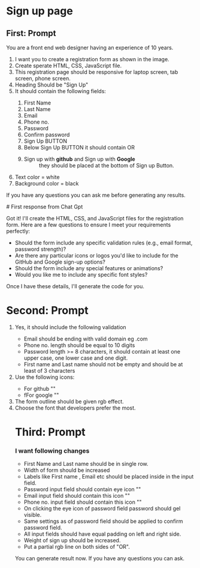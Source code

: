 # Sign up page
## First: Prompt
<p>You are a front end web designer having an experience of 10 years.
<ol type="1">
  <li>I want you to create a registration form as shown in the image.</li>
  <li>Create sperate HTML, CSS, JavaScript file.</li>
  <li>This registration page should be responsive for laptop screen, tab screen, phone screen.</li>
  <li>Heading Should be "Sign Up"</li>
  <li>It should contain the following fields:</li>
  <ol tpye="a">
    <li>First Name</li>
    <li>Last Name</li>
    <li>Email</li>
    <li>Phone no.</li>
    <li>Password</li>
    <li>Confirm password</li>
    <li>Sign Up BUTTON</li>
    <li>Below Sign Up BUTTON it should contain OR</li>
    <li>
      <dl>
        <dt>Sign up with <b>github</b> and  Sign up with <b>Google</b></dt>
        <dd>they should be placed at the bottom of Sign up Button.</dd>
      </dl>
    </li>
    </ol>
  <li>Text color = white</li>
  <li>Background color = black</li>
</ol> 
<p>If you have any questions you can ask me before generating any results.</p>
# First response from Chat Gpt
<p>Got it! I'll create the HTML, CSS, and JavaScript files for the registration form. Here are a few questions to ensure I meet your requirements perfectly:</p>
<ul>
  <li>Should the form include any specific validation rules (e.g., email format, password strength)?</li>
  <li>Are there any particular icons or logos you'd like to include for the GitHub and Google sign-up options?</li>
  <li>Should the form include any special features or animations?</li>
  <li>Would you like me to include any specific font styles?</li>
</ul>
<p>Once I have these details, I'll generate the code for you.</p>
<h1>Second: Prompt</h1>
<ol type="1">
  <li>Yes, it should include the following validation</li>
  <ul>
    <li>Email should be ending with valid domain eg .com</li>
    <li>Phone no. length should be equal to 10 digits</li>
    <li>Password length >= 8 characters, it should contain at least one upper case, one lower case and one digit.</li>
    <li>First name and Last name should not be empty and should be at least of 3 characters</li>
  </ul>
  <li>Use the following icons:</li>
  <ul>
    <li>For github "<i class='bx bxl-github' ></i>"</li>
    <li>fFor google "<i class='bx bxl-google' ></i>"</li>
  </ul>
  <li>The form outline should be given rgb effect.</li>
  <li>Choose the font that developers prefer the most.</li>
<h1>Third: Prompt</h1>
  <h3>I want following changes</h3>
  <ul>
    <li>First Name and Last name should be in single row.</li>
    <li>Width of form should be increased</li>
    <li>Labels like First name , Email etc should be placed inside in the input field.</li>
    <li>Password input field should contain eye icon "<i class='bx bxs-low-vision' ></i>"</li>
    <li>Email  input field should contain this icon "<i class='bx bxs-envelope' ></i>"</li>
    <li>Phone no.  input field should contain this icon "<i class='bx bxs-phone' ></i>"</li>
    <li>On clicking the eye icon of password field password should gel visible.</li>
    <li>Same settings as of password field should be applied to confirm password field.</li>
    <li>All input fields should have equal padding on left and right side.</li>
    <li>Weight of sign up should be increased.</li>
    <li>Put a partial rgb line on both sides of "OR".</li>
  </ul>
<p>You can generate result now. If you have any questions you can ask.</p>
